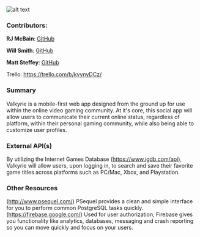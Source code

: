 
![alt text](https://i.imgur.com/AJg0onw.png)

### Contributors: 
**RJ McBain**: [GitHub](https://github.com/rjmcbain)

**Will Smith**: [GitHub](https://github.com/w-smith)

**Matt Steffey**: [GitHub](https://github.com/mattsteffey)

Trello: https://trello.com/b/kvynyDCz/

### Summary
Valkyrie is a mobile-first web app designed from the ground up for use within the online video gaming community. At it's core, this social app will allow users to communicate their current online status, regardless of platform, within their personal gaming community, while also being able to customize user profiles.

### External API(s)
By utilizing the Internet Games Database (https://www.igdb.com/api), Valkyrie will allow users, upon logging in, to search and save their favorite game titles across platforms such as PC/Mac, Xbox, and Playstation.

### Other Resources
(http://www.psequel.com/) PSequel provides a clean and simple interface for you to perform common PostgreSQL tasks quickly.
(https://firebase.google.com/) Used for user authorization, Firebase gives you functionality like analytics, databases, messaging and crash reporting so you can move quickly and focus on your users.

